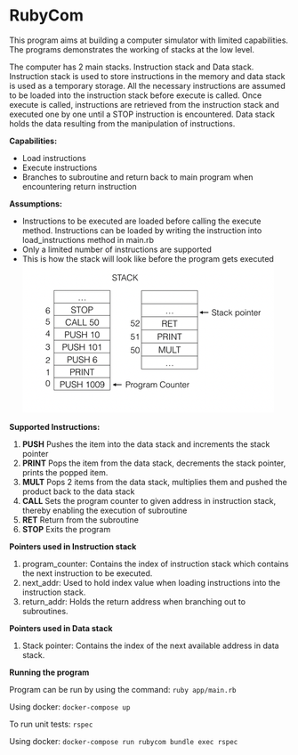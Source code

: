 # RubyCom

This program aims at building a computer simulator with limited capabilities. 
The programs demonstrates the working of stacks at the low level.

The computer has 2 main stacks. Instruction stack and Data stack. 
Instruction stack is used to store instructions in the memory and data stack is used as a temporary storage. 
All the necessary instructions are assumed to be loaded into the instruction stack before execute is called.
Once execute is called, instructions are retrieved from the instruction stack and executed one by one until a STOP instruction is encountered.
Data stack holds the data resulting from the manipulation of instructions.

**Capabilities:**
- Load instructions
- Execute instructions
- Branches to subroutine and return back to main program when encountering return instruction

**Assumptions:**
- Instructions to be executed are loaded before calling the execute method. Instructions can be loaded by writing the instruction into load_instructions method in main.rb
- Only a limited number of instructions are supported
- This is how the stack will look like before the program gets executed
  ![ stack.png ](./asset/stack.png)

**Supported Instructions:**
1) **PUSH** 
 Pushes the item into the data stack and increments the stack pointer
2) **PRINT**
 Pops the item from the data stack, decrements the stack pointer, prints the popped item.
3) **MULT**
 Pops 2 items from the data stack, multiplies them and pushed the product back to the data stack
4) **CALL**
 Sets the program counter to given address in instruction stack, thereby enabling the execution of subroutine
5) **RET**
 Return from the subroutine
6) **STOP**
 Exits the program

**Pointers used in Instruction stack**
1) program_counter: Contains the index of instruction stack which contains the next instruction to be executed.
2) next_addr: Used to hold index value when loading instructions into the instruction stack.
3) return_addr: Holds the return address when branching out to subroutines.

**Pointers used in Data stack**
1) Stack pointer: Contains the index of the next available address in data stack.

**Running the program**

Program can be run by using the command:
`ruby app/main.rb`

Using docker:
`docker-compose up`

To run unit tests:
`rspec`

Using docker:
`docker-compose run rubycom bundle exec rspec`
